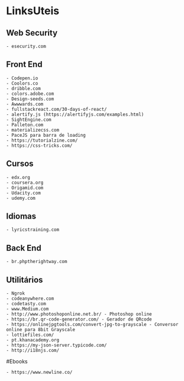 # LinksUteis

## Web Security
```
- esecurity.com
```

## Front End
```
- Codepen.io
- Coolors.co
- dribble.com
- colors.adobe.com
- Design-seeds.com
- Awwwards.com
- fullstackreact.com/30-days-of-react/
- alertify.js (https://alertifyjs.com/examples.html)
- SightEngine.com
- Palleton.com
- materializecss.com
- PaceJS para barra de loading
- https://tutorialzine.com/
- https://css-tricks.com/
```

## Cursos
```
- edx.org
- coursera.org
- Origamid.com
- Udacity.com
- udemy.com
```

## Idiomas
```
- lyricstraining.com
```

## Back End
```
- br.phptherightway.com
```

## Utilitários
```
- Ngrok
- codeanywhere.com
- codetasty.com
- www.Medium.com
- http://www.photoshoponline.net.br/ - Photoshop online
- https://br.qr-code-generator.com/ - Gerador de QRcode
- https://onlinejpgtools.com/convert-jpg-to-grayscale - Conversor online para 8bit Grayscale
- lottiefiles.com/
- pt.khanacademy.org
- https://my-json-server.typicode.com/
- http://i18njs.com/ 
```


#Ebooks
```
- https://www.newline.co/
```
